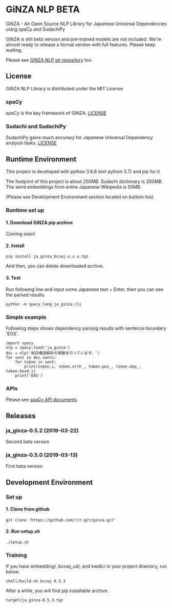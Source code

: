 # GiNZA NLP BETA
GiNZA - An Open Source NLP Library for Japanese Universal Dependencies using spaCy and SudachiPy

GiNZA is still beta version and pre-trained models are not included. We're almost ready to release a formal version with full features. Please keep waiting.

Please see [GiNZA NLP git repository](https://github.com/megagonlabs/ginza.git) too.

## License
GiNZA NLP Library is distributed under the MIT License

### spaCy
spaCy is the key framework of GiNZA.
[LICENSE](https://github.com/explosion/spaCy/blob/master/LICENSE)

### Sudachi and SudachiPy
SudachiPy gains much accuracy for Japanese Universal Dependency analysis tasks.
[LICENSE](https://github.com/WorksApplications/Sudachi/blob/develop/LICENSE-2.0.txt)

## Runtime Environment
This project is developed with python 3.6.8 (not python 3.7) and pip for it.

The footprint of this project is about 250MB.
Sudachi dictionary is 200MB.
The word embeddings from entire Japanese Wikipedia is 50MB.

(Please see Development Environment section located on bottom too)
### Runtime set up
#### 1. Download GiNZA pip archive
Coming soon!
#### 2. Install
```
pip install ja_ginza_bccwj-x.x.x.tgz
```
And then, you can delete downloaded archive.
#### 3. Test
Run following line and input some Japanese text + Enter, then you can see the parsed results.
```
python -m spacy.lang.ja_ginza.cli
```
### Simple example
Following steps shows dependency parsing results with sentence boundary 'EOS'.
```
import spacy
nlp = spacy.load('ja_ginza')
doc = nlp('依存構造解析の実験を行っています。')
for sent in doc.sents:
    for token in sent:
        print(token.i, token.orth_, token.pos_, token.dep_, token.head.i)
    print('EOS')
```
### APIs
Please see [spaCy API documents](https://spacy.io/api/).
## Releases
### ja_ginza-0.5.2 (2019-03-22)
Second beta version
### ja_ginza-0.5.0 (2019-03-13)
First beta version

## Development Environment
### Set up
#### 1. Clone from github
```
git clone 'https://github.com/rit-git/ginza.git'
```
#### 2. Run setup.sh
```
./setup.sh
```
### Training
If you have embedding/, bccwj_ud/, and kwdlc/ in your project directory, run below.
```
shell/build.sh bccwj 0.5.3
```
After a while, you will find pip installable archive.
```
target/ja_ginza-0.5.3.tgz
```
